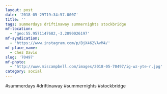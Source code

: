 ```yaml
---
layout: post
date: '2018-05-29T19:34:57.000Z'
title: ''
tags: summerdays driftinaway summernights stockbridge
mf-location:
  - 'geo:55.9571147682,-3.2090026197'
mf-syndication:
  - 'https://www.instagram.com/p/BjX462VAvM4/'
mf-place_name:
  - Chez Davio
slug: '70497'
mf-photo:
  - 'http://www.miscampbell.com/images/2018-05-70497/ig-wz-yte-r.jpg'
category: social
---
```

#summerdays #driftinaway #summernights #stockbridge
